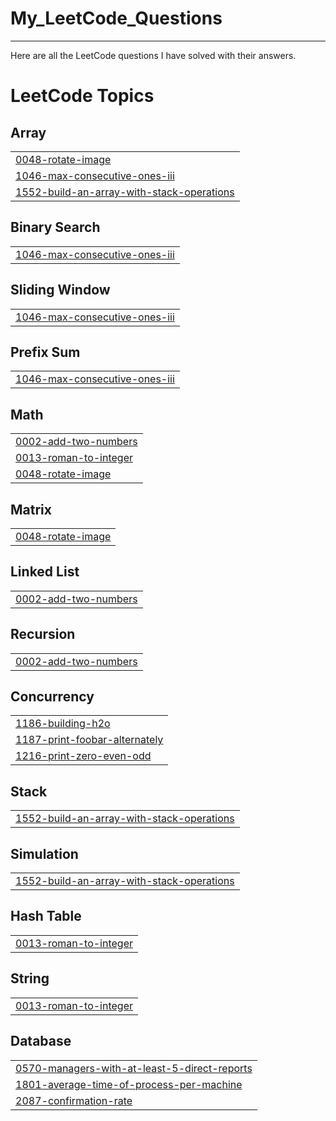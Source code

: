 # My_LeetCode_Questions
<hr>
Here are all the LeetCode questions I have solved with their answers.

<!---LeetCode Topics Start-->
# LeetCode Topics
## Array
|  |
| ------- |
| [0048-rotate-image](https://github.com/BarunAaryan/My_LeetCode_Questions/tree/master/0048-rotate-image) |
| [1046-max-consecutive-ones-iii](https://github.com/BarunAaryan/My_LeetCode_Questions/tree/master/1046-max-consecutive-ones-iii) |
| [1552-build-an-array-with-stack-operations](https://github.com/BarunAaryan/My_LeetCode_Questions/tree/master/1552-build-an-array-with-stack-operations) |
## Binary Search
|  |
| ------- |
| [1046-max-consecutive-ones-iii](https://github.com/BarunAaryan/My_LeetCode_Questions/tree/master/1046-max-consecutive-ones-iii) |
## Sliding Window
|  |
| ------- |
| [1046-max-consecutive-ones-iii](https://github.com/BarunAaryan/My_LeetCode_Questions/tree/master/1046-max-consecutive-ones-iii) |
## Prefix Sum
|  |
| ------- |
| [1046-max-consecutive-ones-iii](https://github.com/BarunAaryan/My_LeetCode_Questions/tree/master/1046-max-consecutive-ones-iii) |
## Math
|  |
| ------- |
| [0002-add-two-numbers](https://github.com/BarunAaryan/My_LeetCode_Questions/tree/master/0002-add-two-numbers) |
| [0013-roman-to-integer](https://github.com/BarunAaryan/My_LeetCode_Questions/tree/master/0013-roman-to-integer) |
| [0048-rotate-image](https://github.com/BarunAaryan/My_LeetCode_Questions/tree/master/0048-rotate-image) |
## Matrix
|  |
| ------- |
| [0048-rotate-image](https://github.com/BarunAaryan/My_LeetCode_Questions/tree/master/0048-rotate-image) |
## Linked List
|  |
| ------- |
| [0002-add-two-numbers](https://github.com/BarunAaryan/My_LeetCode_Questions/tree/master/0002-add-two-numbers) |
## Recursion
|  |
| ------- |
| [0002-add-two-numbers](https://github.com/BarunAaryan/My_LeetCode_Questions/tree/master/0002-add-two-numbers) |
## Concurrency
|  |
| ------- |
| [1186-building-h2o](https://github.com/BarunAaryan/My_LeetCode_Questions/tree/master/1186-building-h2o) |
| [1187-print-foobar-alternately](https://github.com/BarunAaryan/My_LeetCode_Questions/tree/master/1187-print-foobar-alternately) |
| [1216-print-zero-even-odd](https://github.com/BarunAaryan/My_LeetCode_Questions/tree/master/1216-print-zero-even-odd) |
## Stack
|  |
| ------- |
| [1552-build-an-array-with-stack-operations](https://github.com/BarunAaryan/My_LeetCode_Questions/tree/master/1552-build-an-array-with-stack-operations) |
## Simulation
|  |
| ------- |
| [1552-build-an-array-with-stack-operations](https://github.com/BarunAaryan/My_LeetCode_Questions/tree/master/1552-build-an-array-with-stack-operations) |
## Hash Table
|  |
| ------- |
| [0013-roman-to-integer](https://github.com/BarunAaryan/My_LeetCode_Questions/tree/master/0013-roman-to-integer) |
## String
|  |
| ------- |
| [0013-roman-to-integer](https://github.com/BarunAaryan/My_LeetCode_Questions/tree/master/0013-roman-to-integer) |
## Database
|  |
| ------- |
| [0570-managers-with-at-least-5-direct-reports](https://github.com/BarunAaryan/My_LeetCode_Questions/tree/master/0570-managers-with-at-least-5-direct-reports) |
| [1801-average-time-of-process-per-machine](https://github.com/BarunAaryan/My_LeetCode_Questions/tree/master/1801-average-time-of-process-per-machine) |
| [2087-confirmation-rate](https://github.com/BarunAaryan/My_LeetCode_Questions/tree/master/2087-confirmation-rate) |
<!---LeetCode Topics End-->